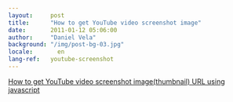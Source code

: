 ```yaml
---
layout:     post
title:      "How to get YouTube video screenshot image"
date:       2011-01-12 05:06:00
author:     "Daniel Vela"
background: "/img/post-bg-03.jpg"
locale:       en
lang-ref:   youtube-screenshot
---
```


[How to get YouTube video screenshot image(thumbnail) URL using javascript](http://jquery-howto.blogspot.com.es/2009/02/how-to-get-youtube-video-screenshot.html)   
